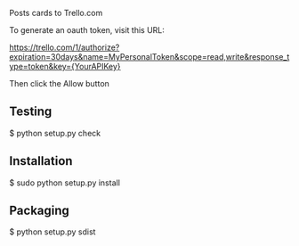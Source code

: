 Posts cards to Trello.com

To generate an oauth token, visit this URL:

  https://trello.com/1/authorize?expiration=30days&name=MyPersonalToken&scope=read,write&response_type=token&key={YourAPIKey}

Then click the Allow button


## Testing

$ python setup.py check


## Installation

$ sudo python setup.py install


## Packaging

$ python setup.py sdist
